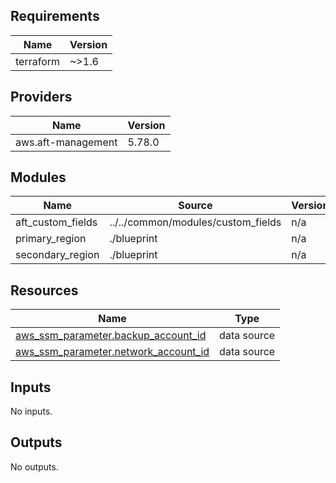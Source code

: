 <!-- BEGIN_TF_DOCS -->
## Requirements

| Name | Version |
|------|---------|
| terraform | ~>1.6 |

## Providers

| Name | Version |
|------|---------|
| aws.aft-management | 5.78.0 |

## Modules

| Name | Source | Version |
|------|--------|---------|
| aft\_custom\_fields | ../../common/modules/custom_fields | n/a |
| primary\_region | ./blueprint | n/a |
| secondary\_region | ./blueprint | n/a |

## Resources

| Name | Type |
|------|------|
| [aws_ssm_parameter.backup_account_id](https://registry.terraform.io/providers/hashicorp/aws/latest/docs/data-sources/ssm_parameter) | data source |
| [aws_ssm_parameter.network_account_id](https://registry.terraform.io/providers/hashicorp/aws/latest/docs/data-sources/ssm_parameter) | data source |

## Inputs

No inputs.

## Outputs

No outputs.
<!-- END_TF_DOCS -->